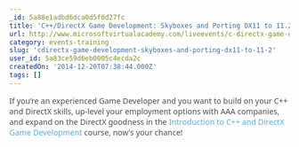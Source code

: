 ```yaml
---
_id: 5a88e1adbd6dca0d5f0d27fc
title: 'C++/DirectX Game Development: Skyboxes and Porting DX11 to 11.2'
url: http://www.microsoftvirtualacademy.com/liveevents/c-directx-game-development-skyboxes-and-porting-dx11-to-11-2
category: events-training
slug: 'cdirectx-game-development-skyboxes-and-porting-dx11-to-11-2'
user_id: 5a83ce59d6eb0005c4ecda2c
createdOn: '2014-12-20T07:38:44.000Z'
tags: []
---
```


<span style="font: 14px/19px 'Segoe UI', Tahoma, Arial;text-align: left;color: #505050;text-indent: 0px;letter-spacing: normal;float: none">If you’re an experienced Game Developer and you want to build on your C++ and DirectX skills, up-level your employment options with AAA companies​, and expand on the DirectX goodness in the<span class="Apple-converted-space"> </span></span><a style="background: none;font: 14px/19px 'Segoe UI', Tahoma, Arial;margin: 0px;padding: 0px;border: 0px currentColor;text-align: left;color: #62aad8;text-indent: 0px;letter-spacing: normal;text-decoration: none;vertical-align: baseline" href="http://www.microsoftvirtualacademy.com/training-courses/introduction-to-c-and-directx-game-development-jump-start">Introduction to C++ and DirectX Game Development</a><span style="font: 14px/19px 'Segoe UI', Tahoma, Arial;text-align: left;color: #505050;text-indent: 0px;letter-spacing: normal;float: none"><span class="Apple-converted-space"> </span>course, now's your chance!<span class="Apple-converted-space"> </span></span>
